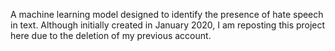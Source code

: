 A machine learning model designed to identify the presence of hate speech in text. Although initially created in January 2020, I am reposting this project here due to the deletion of my previous account.
